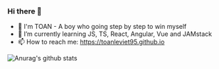 ### Hi there 👋

- 🔭 I'm TOAN - A boy who going step by step to win myself
- 🌱 I’m currently learning JS, TS, React, Angular, Vue and JAMstack
- 📫 How to reach me: https://toanleviet95.github.io

![Anurag's github stats](https://github-readme-stats.vercel.app/api?username=toanleviet95&count_private=true&theme=algolia&show_icons=true)
